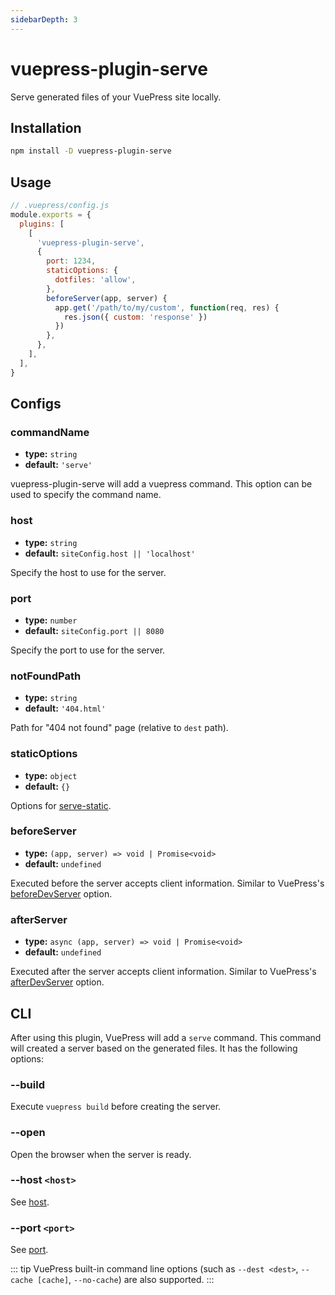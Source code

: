 ```yaml
---
sidebarDepth: 3
---
```


# vuepress-plugin-serve <GitHubLink repo="vuepress/vuepress-community"/>

Serve generated files of your VuePress site locally.

## Installation

```sh
npm install -D vuepress-plugin-serve
```

## Usage

```js
// .vuepress/config.js
module.exports = {
  plugins: [
    [
      'vuepress-plugin-serve',
      {
        port: 1234,
        staticOptions: {
          dotfiles: 'allow',
        },
        beforeServer(app, server) {
          app.get('/path/to/my/custom', function(req, res) {
            res.json({ custom: 'response' })
          })
        },
      },
    ],
  ],
}
```

## Configs

### commandName

- **type:** `string`
- **default:** `'serve'`

vuepress-plugin-serve will add a vuepress command. This option can be used to specify the command name.

### host

- **type:** `string`
- **default:** `siteConfig.host || 'localhost'`

Specify the host to use for the server.

### port

- **type:** `number`
- **default:** `siteConfig.port || 8080`

Specify the port to use for the server.

### notFoundPath

- **type:** `string`
- **default:** `'404.html'`

Path for "404 not found" page (relative to `dest` path).

### staticOptions

- **type:** `object`
- **default:** `{}`

Options for [serve-static](https://github.com/expressjs/serve-static#servestaticroot-options).

### beforeServer

- **type:** `(app, server) => void | Promise<void>`
- **default:** `undefined`

Executed before the server accepts client information. Similar to VuePress's [beforeDevServer](https://vuepress.vuejs.org/en/plugin/option-api.html#beforedevserver) option.

### afterServer

- **type:** `async (app, server) => void | Promise<void>`
- **default:** `undefined`

Executed after the server accepts client information. Similar to VuePress's [afterDevServer](https://vuepress.vuejs.org/en/plugin/option-api.html#afterdevserver) option.

## CLI

After using this plugin, VuePress will add a `serve` command. This command will created a server based on the generated files. It has the following options:

### --build

Execute `vuepress build` before creating the server.

### --open

Open the browser when the server is ready.

### --host `<host>`

See [host](#host).

### --port `<port>`

See [port](#port).

::: tip
VuePress built-in command line options (such as `--dest <dest>`, `--cache [cache]`, `--no-cache`) are also supported.
:::
